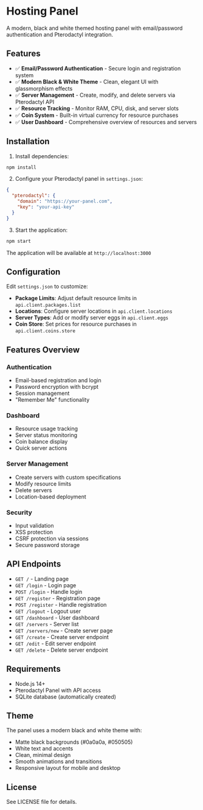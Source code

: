# Hosting Panel

A modern, black and white themed hosting panel with email/password authentication and Pterodactyl integration.

## Features

- ✅ **Email/Password Authentication** - Secure login and registration system
- ✅ **Modern Black & White Theme** - Clean, elegant UI with glassmorphism effects
- ✅ **Server Management** - Create, modify, and delete servers via Pterodactyl API
- ✅ **Resource Tracking** - Monitor RAM, CPU, disk, and server slots
- ✅ **Coin System** - Built-in virtual currency for resource purchases
- ✅ **User Dashboard** - Comprehensive overview of resources and servers

## Installation

1. Install dependencies:
```bash
npm install
```

2. Configure your Pterodactyl panel in `settings.json`:
```json
{
  "pterodactyl": {
    "domain": "https://your-panel.com",
    "key": "your-api-key"
  }
}
```

3. Start the application:
```bash
npm start
```

The application will be available at `http://localhost:3000`

## Configuration

Edit `settings.json` to customize:

- **Package Limits**: Adjust default resource limits in `api.client.packages.list`
- **Locations**: Configure server locations in `api.client.locations`
- **Server Types**: Add or modify server eggs in `api.client.eggs`
- **Coin Store**: Set prices for resource purchases in `api.client.coins.store`

## Features Overview

### Authentication
- Email-based registration and login
- Password encryption with bcrypt
- Session management
- "Remember Me" functionality

### Dashboard
- Resource usage tracking
- Server status monitoring
- Coin balance display
- Quick server actions

### Server Management
- Create servers with custom specifications
- Modify resource limits
- Delete servers
- Location-based deployment

### Security
- Input validation
- XSS protection
- CSRF protection via sessions
- Secure password storage

## API Endpoints

- `GET /` - Landing page
- `GET /login` - Login page
- `POST /login` - Handle login
- `GET /register` - Registration page
- `POST /register` - Handle registration
- `GET /logout` - Logout user
- `GET /dashboard` - User dashboard
- `GET /servers` - Server list
- `GET /servers/new` - Create server page
- `GET /create` - Create server endpoint
- `GET /edit` - Edit server endpoint
- `GET /delete` - Delete server endpoint

## Requirements

- Node.js 14+
- Pterodactyl Panel with API access
- SQLite database (automatically created)

## Theme

The panel uses a modern black and white theme with:
- Matte black backgrounds (#0a0a0a, #050505)
- White text and accents
- Clean, minimal design
- Smooth animations and transitions
- Responsive layout for mobile and desktop

## License

See LICENSE file for details.
